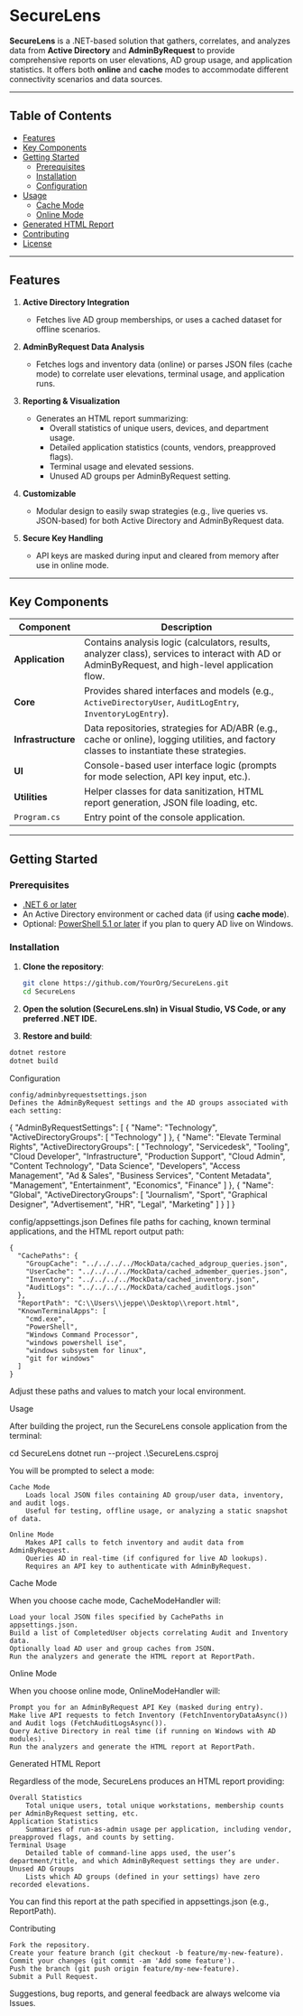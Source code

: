 # SecureLens

**SecureLens** is a .NET-based solution that gathers, correlates, and analyzes data from **Active Directory** and **AdminByRequest** to provide comprehensive reports on user elevations, AD group usage, and application statistics. It offers both **online** and **cache** modes to accommodate different connectivity scenarios and data sources.

---

## Table of Contents
- [Features](#features)
- [Key Components](#key-components)
- [Getting Started](#getting-started)
  - [Prerequisites](#prerequisites)
  - [Installation](#installation)
  - [Configuration](#configuration)
- [Usage](#usage)
  - [Cache Mode](#cache-mode)
  - [Online Mode](#online-mode)
- [Generated HTML Report](#generated-html-report)
- [Contributing](#contributing)
- [License](#license)

---

## Features

1. **Active Directory Integration**  
   - Fetches live AD group memberships, or uses a cached dataset for offline scenarios.

2. **AdminByRequest Data Analysis**  
   - Fetches logs and inventory data (online) or parses JSON files (cache mode) to correlate user elevations, terminal usage, and application runs.

3. **Reporting & Visualization**  
   - Generates an HTML report summarizing:
     - Overall statistics of unique users, devices, and department usage.
     - Detailed application statistics (counts, vendors, preapproved flags).
     - Terminal usage and elevated sessions.
     - Unused AD groups per AdminByRequest setting.
   
4. **Customizable**  
   - Modular design to easily swap strategies (e.g., live queries vs. JSON-based) for both Active Directory and AdminByRequest data.

5. **Secure Key Handling**  
   - API keys are masked during input and cleared from memory after use in online mode.

---

## Key Components

| Component  | Description                                                                                                                             |
|------------|-----------------------------------------------------------------------------------------------------------------------------------------|
| **Application** | Contains analysis logic (calculators, results, analyzer class), services to interact with AD or AdminByRequest, and high-level application flow. |
| **Core**         | Provides shared interfaces and models (e.g., `ActiveDirectoryUser`, `AuditLogEntry`, `InventoryLogEntry`).                        |
| **Infrastructure** | Data repositories, strategies for AD/ABR (e.g., cache or online), logging utilities, and factory classes to instantiate these strategies. |
| **UI**           | Console-based user interface logic (prompts for mode selection, API key input, etc.).                                             |
| **Utilities**    | Helper classes for data sanitization, HTML report generation, JSON file loading, etc.                                             |
| `Program.cs`     | Entry point of the console application.                                                                                           |

---

## Getting Started

### Prerequisites

- [.NET 6 or later](https://dotnet.microsoft.com/download)  
- An Active Directory environment or cached data (if using **cache mode**).  
- Optional: [PowerShell 5.1 or later](https://learn.microsoft.com/powershell/scripting/install/installing-powershell) if you plan to query AD live on Windows.

### Installation

1. **Clone the repository**:
   ```bash
   git clone https://github.com/YourOrg/SecureLens.git
   cd SecureLens

2. **Open the solution (SecureLens.sln) in Visual Studio, VS Code, or any preferred .NET IDE.**

3. **Restore and build**:
```bash
dotnet restore
dotnet build
```

Configuration

    config/adminbyrequestsettings.json
    Defines the AdminByRequest settings and the AD groups associated with each setting:

{
  "AdminByRequestSettings": [
    {
      "Name": "Technology",
      "ActiveDirectoryGroups": [ "Technology" ]
    },
    {
      "Name": "Elevate Terminal Rights",
      "ActiveDirectoryGroups": [
        "Technology",
        "Servicedesk",
        "Tooling",
        "Cloud Developer",
        "Infrastructure",
        "Production Support",
        "Cloud Admin",
        "Content Technology",
        "Data Science",
        "Developers",
        "Access Management",
        "Ad & Sales",
        "Business Services",
        "Content Metadata",
        "Management",
        "Entertainment",
        "Economics",
        "Finance"
      ]
    },
    {
      "Name": "Global",
      "ActiveDirectoryGroups": [
        "Journalism",
        "Sport",
        "Graphical Designer",
        "Advertisement",
        "HR",
        "Legal",
        "Marketing"
      ]
    }
  ]
}

config/appsettings.json
Defines file paths for caching, known terminal applications, and the HTML report output path:

    {
      "CachePaths": {
        "GroupCache": "../../../../MockData/cached_adgroup_queries.json",
        "UserCache": "../../../../MockData/cached_admember_queries.json",
        "Inventory": "../../../../MockData/cached_inventory.json",
        "AuditLogs": "../../../../MockData/cached_auditlogs.json"
      },
      "ReportPath": "C:\\Users\\jeppe\\Desktop\\report.html",
      "KnownTerminalApps": [
        "cmd.exe",
        "PowerShell",
        "Windows Command Processor",
        "windows powershell ise",
        "windows subsystem for linux",
        "git for windows"
      ]
    }

Adjust these paths and values to match your local environment.

Usage

After building the project, run the SecureLens console application from the terminal:

cd SecureLens
dotnet run --project .\SecureLens.csproj

You will be prompted to select a mode:

    Cache Mode
        Loads local JSON files containing AD group/user data, inventory, and audit logs.
        Useful for testing, offline usage, or analyzing a static snapshot of data.

    Online Mode
        Makes API calls to fetch inventory and audit data from AdminByRequest.
        Queries AD in real-time (if configured for live AD lookups).
        Requires an API key to authenticate with AdminByRequest.

Cache Mode

When you choose cache mode, CacheModeHandler will:

    Load your local JSON files specified by CachePaths in appsettings.json.
    Build a list of CompletedUser objects correlating Audit and Inventory data.
    Optionally load AD user and group caches from JSON.
    Run the analyzers and generate the HTML report at ReportPath.

Online Mode

When you choose online mode, OnlineModeHandler will:

    Prompt you for an AdminByRequest API Key (masked during entry).
    Make live API requests to fetch Inventory (FetchInventoryDataAsync()) and Audit logs (FetchAuditLogsAsync()).
    Query Active Directory in real time (if running on Windows with AD modules).
    Run the analyzers and generate the HTML report at ReportPath.

Generated HTML Report

Regardless of the mode, SecureLens produces an HTML report providing:

    Overall Statistics
        Total unique users, total unique workstations, membership counts per AdminByRequest setting, etc.
    Application Statistics
        Summaries of run-as-admin usage per application, including vendor, preapproved flags, and counts by setting.
    Terminal Usage
        Detailed table of command-line apps used, the user’s department/title, and which AdminByRequest settings they are under.
    Unused AD Groups
        Lists which AD groups (defined in your settings) have zero recorded elevations.

You can find this report at the path specified in appsettings.json (e.g., ReportPath).

Contributing

    Fork the repository.
    Create your feature branch (git checkout -b feature/my-new-feature).
    Commit your changes (git commit -am 'Add some feature').
    Push the branch (git push origin feature/my-new-feature).
    Submit a Pull Request.

Suggestions, bug reports, and general feedback are always welcome via Issues.
